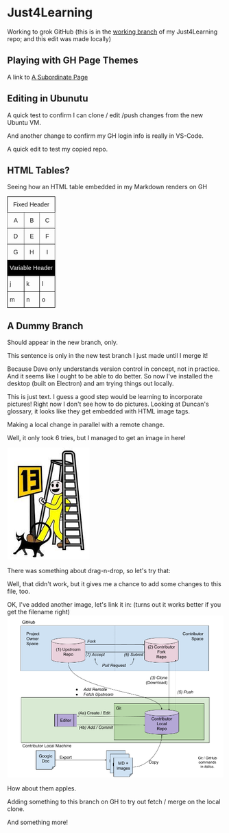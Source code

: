 # Just4Learning

Working to grok GitHub (this is in the <u>working branch</u> of my Just4Learning repo; and this edit was made locally)

## Playing with GH Page Themes

A link to [A Subordinate Page](NewPage.md)

## Editing in Ubunutu

A quick test to confirm I can clone / edit /push changes from the new Ubuntu VM.

And another change to confirm my GH login info is really in VS-Code.

A quick edit to test my copied repo.

## HTML Tables?

Seeing how an HTML table embedded in my Markdown renders on
GH


<table class="tg">
<style type="text/css">
.tg  {border-collapse:collapse;border-spacing:0;}
.tg td{border-color:black;border-style:solid;border-width:1px;font-family:Arial, sans-serif;font-size:14px;
  overflow:hidden;padding:10px 5px;word-break:normal;}
.tg th{border-color:black;border-style:solid;border-width:1px;font-family:Arial, sans-serif;font-size:14px;
  font-weight:normal;overflow:hidden;padding:10px 5px;word-break:normal;}
.tg .tg-c3ow{border-color:inherit;text-align:center;vertical-align:top}
.tg .tg-dg6o{background-color:#000000;color:#ffffff;text-align:left;vertical-align:top}
.tg .tg-4f0n{background-color:#000000;border-color:inherit;color:#ffffff;text-align:center;vertical-align:top}
.tg .tg-0lax{text-align:left;vertical-align:top}
</style>
<thead>
  <tr>
    <th background-color:#000000;border-color:inherit;color:#ffffff;text-align:center;vertical-align:top colspan="3">Fixed Header</th>
  </tr>
</thead>
<tbody>
  <tr>
    <td class="tg-c3ow">A</td>
    <td class="tg-c3ow">B</td>
    <td class="tg-c3ow">C</td>
  </tr>
  <tr>
    <td class="tg-c3ow">D</td>
    <td class="tg-c3ow">E</td>
    <td class="tg-c3ow">F</td>
  </tr>
  <tr>
    <td class="tg-c3ow">G</td>
    <td class="tg-c3ow">H</td>
    <td class="tg-c3ow">I</td>
  </tr>
  <tr>
    <td class="tg-dg6o" colspan="3">Variable Header</td>
  </tr>
  <tr>
    <td class="tg-0lax">j</td>
    <td class="tg-0lax">k</td>
    <td class="tg-0lax">l</td>
  </tr>
  <tr>
    <td class="tg-0lax">m</td>
    <td class="tg-0lax">n</td>
    <td class="tg-0lax">o</td>
  </tr>
</tbody>
</table>

## A Dummy Branch

Should appear in the new branch, only.

This sentence is only in the new test branch I just made until I merge it!

Because Dave only understands version control in concept, not in practice. And it seems like I ought to be able to do better. So now I've installed the desktop (built on Electron) and am trying things out locally.

This is just text. I guess a good step would be learning to incorporate pictures!  Right now I don't see how to do pictures. Looking at Duncan's glossary, it looks like they get embedded with HTML image tags. 

Making a local change in parallel with a remote change.

Well, it only took 6 tries, but I managed to get an image in here!

![All the Bad Luck](/images/All-the-bad-luck.jpg)

There was something about drag-n-drop, so let's try that:

Well, that didn't work, but it gives me a chance to add some changes to this file, too.

OK, I've added another image, let's link it in: 
(turns out it works better if you get the filename right)
![Gitting It Done](/images/Gitting-It-Done.png)

How about them apples.

Adding something to this branch on GH to try out fetch / merge on the local clone.

And something more!
